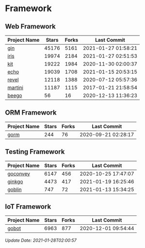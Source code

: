 # Framework

## Web Framework
| Project Name | Stars | Forks | Last Commit |
| ------------ | ----- | ----- | ----------- |
| [gin](https://github.com/gin-gonic/gin) | 45176 | 5161 | 2021-01-27 01:58:21 |
| [iris](https://github.com/kataras/iris) | 19974 | 2184 | 2021-01-27 02:51:53 |
| [kit](https://github.com/go-kit/kit) | 19222 | 1984 | 2020-11-30 02:00:37 |
| [echo](https://github.com/labstack/echo) | 19039 | 1708 | 2021-01-15 20:53:15 |
| [revel](https://github.com/revel/revel) | 12118 | 1388 | 2020-07-12 05:57:36 |
| [martini](https://github.com/go-martini/martini) | 11187 | 1115 | 2017-01-21 21:58:54 |
| [beego](https://github.com/astaxie/beego) | 56 | 16 | 2020-12-13 11:36:23 |

## ORM Framework
| Project Name | Stars | Forks | Last Commit |
| ------------ | ----- | ----- | ----------- |
| [gorm](https://github.com/jinzhu/gorm) | 244 | 76 | 2020-09-21 02:28:17 |

## Testing Framework
| Project Name | Stars | Forks | Last Commit |
| ------------ | ----- | ----- | ----------- |
| [goconvey](https://github.com/smartystreets/goconvey) | 6147 | 456 | 2020-10-25 17:47:07 |
| [ginkgo](https://github.com/onsi/ginkgo) | 4473 | 417 | 2021-01-19 16:25:46 |
| [goblin](https://github.com/franela/goblin) | 747 | 72 | 2021-01-13 15:34:25 |

## IoT Framework
| Project Name | Stars | Forks | Last Commit |
| ------------ | ----- | ----- | ----------- |
| [gobot](https://github.com/hybridgroup/gobot) | 6963 | 877 | 2020-12-01 09:54:44 |

*Update Date: 2021-01-28T02:00:57*